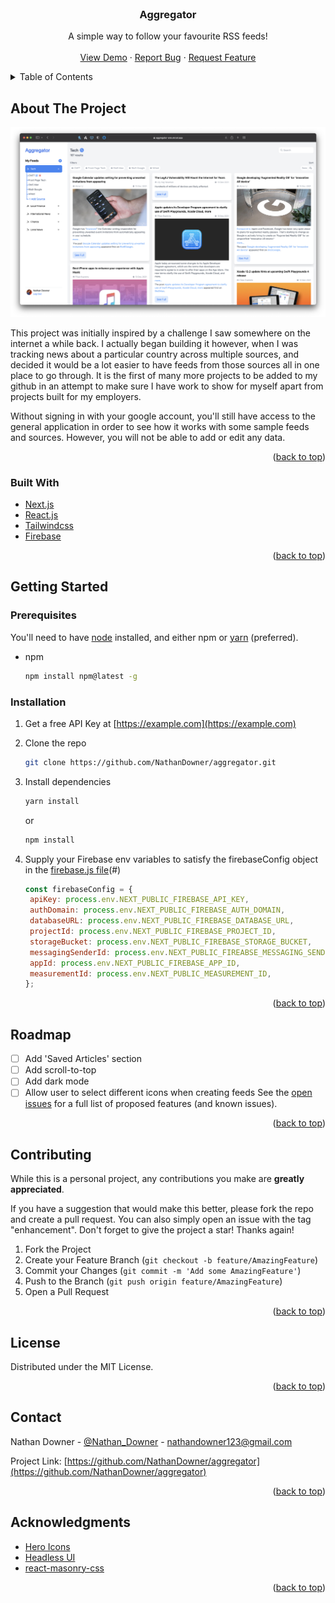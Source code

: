<div id="top"></div>


<!-- PROJECT SHIELDS -->
<!--
*** I'm using markdown "reference style" links for readability.
*** Reference links are enclosed in brackets [ ] instead of parentheses ( ).
*** See the bottom of this document for the declaration of the reference variables
*** for contributors-url, forks-url, etc. This is an optional, concise syntax you may use.
*** https://www.markdownguide.org/basic-syntax/#reference-style-links
-->



<!-- PROJECT LOGO -->
<br />
<div align="center">

  <h3 align="center">Aggregator</h3>

  <p align="center">
    A simple way to follow your favourite RSS feeds!
    <br />
    <br />
    <a href="https://aggregator-one.vercel.app/">View Demo</a>
    ·
    <a href="https://github.com/NathanDowner/aggregator/issuess">Report Bug</a>
    ·
    <a href="https://github.com/NathanDowner/aggregator/issuesss">Request Feature</a>
  </p>
</div>



<!-- TABLE OF CONTENTS -->
<details>
  <summary>Table of Contents</summary>
  <ol>
    <li>
      <a href="#about-the-project">About The Project</a>
      <ul>
        <li><a href="#built-with">Built With</a></li>
      </ul>
    </li>
    <li>
      <a href="#getting-started">Getting Started</a>
      <ul>
        <li><a href="#prerequisites">Prerequisites</a></li>
        <li><a href="#installation">Installation</a></li>
      </ul>
    </li>
    <li><a href="#roadmap">Roadmap</a></li>
    <li><a href="#contributing">Contributing</a></li>
    <li><a href="#license">License</a></li>
    <li><a href="#contact">Contact</a></li>
    <li><a href="#acknowledgments">Acknowledgments</a></li>
  </ol>
</details>



<!-- ABOUT THE PROJECT -->
## About The Project

[![Product Name Screen Shot][product-screenshot]](https://example.com)

This project was initially inspired by a challenge I saw somewhere on the internet a while back. I actually began building it however, when I was tracking news about a particular country across multiple sources, and decided it would be a lot easier to have feeds from those sources all in one place to go through. It is the first of many more projects to be added to my github in an attempt to make sure I have work to show for myself apart from projects built for my employers.


Without signing in with your google account, you'll still have access to the general application in order to see how it works with some sample feeds and sources. However, you will not be able to add or edit any data.


<p align="right">(<a href="#top">back to top</a>)</p>



### Built With

* [Next.js](https://nextjs.org/)
* [React.js](https://reactjs.org/)
* [Tailwindcss](https://tailwindcss.com)
* [Firebase](https://firebase.com)

<p align="right">(<a href="#top">back to top</a>)</p>



<!-- GETTING STARTED -->
## Getting Started

### Prerequisites

You'll need to have [node](https://nodejs.dev) installed, and either npm or [yarn](https://classic.yarnpkg.com/lang/en/docs/install/#mac-stable) (preferred).
* npm
  ```sh
  npm install npm@latest -g
  ```

### Installation

1. Get a free API Key at [https://example.com](https://example.com)
2. Clone the repo
   ```sh
   git clone https://github.com/NathanDowner/aggregator.git
   ```
3. Install dependencies
   ```sh
   yarn install
   ```
   or
    ```sh
   npm install
   ```
   
4. Supply your Firebase env variables to satisfy the firebaseConfig object in the [firebase.js file][firebase-file](#)
   ```js
   const firebaseConfig = {
    apiKey: process.env.NEXT_PUBLIC_FIREBASE_API_KEY,
    authDomain: process.env.NEXT_PUBLIC_FIREBASE_AUTH_DOMAIN,
    databaseURL: process.env.NEXT_PUBLIC_FIREBASE_DATABASE_URL,
    projectId: process.env.NEXT_PUBLIC_FIREBASE_PROJECT_ID,
    storageBucket: process.env.NEXT_PUBLIC_FIREBASE_STORAGE_BUCKET,
    messagingSenderId: process.env.NEXT_PUBLIC_FIREABSE_MESSAGING_SENDER_ID,
    appId: process.env.NEXT_PUBLIC_FIREBASE_APP_ID,
    measurementId: process.env.NEXT_PUBLIC_MEASUREMENT_ID,
   };
   ```

<p align="right">(<a href="#top">back to top</a>)</p>



<!-- ROADMAP -->
## Roadmap

- [ ] Add 'Saved Articles' section
- [ ] Add scroll-to-top
- [ ] Add dark mode
- [ ] Allow user to select different icons when creating feeds
See the [open issues](https://github.com/NathanDowner/aggregator/issuess) for a full list of proposed features (and known issues).

<p align="right">(<a href="#top">back to top</a>)</p>



<!-- CONTRIBUTING -->
## Contributing

While this is a personal project, any contributions you make are **greatly appreciated**.

If you have a suggestion that would make this better, please fork the repo and create a pull request. You can also simply open an issue with the tag "enhancement".
Don't forget to give the project a star! Thanks again!

1. Fork the Project
2. Create your Feature Branch (`git checkout -b feature/AmazingFeature`)
3. Commit your Changes (`git commit -m 'Add some AmazingFeature'`)
4. Push to the Branch (`git push origin feature/AmazingFeature`)
5. Open a Pull Request

<p align="right">(<a href="#top">back to top</a>)</p>



<!-- LICENSE -->
## License

Distributed under the MIT License.

<p align="right">(<a href="#top">back to top</a>)</p>



<!-- CONTACT -->
## Contact

Nathan Downer - [@Nathan_Downer](https://twitter.com/Nathan_Downer) - nathandowner123@gmail.com

Project Link: [https://github.com/NathanDowner/aggregator](https://github.com/NathanDowner/aggregator)

<p align="right">(<a href="#top">back to top</a>)</p>



<!-- ACKNOWLEDGMENTS -->
## Acknowledgments

* [Hero Icons](https://heroicons.com)
* [Headless UI](https://headlessui.dev)
* [react-masonry-css](https://www.npmjs.com/package/react-masonry-css)

<p align="right">(<a href="#top">back to top</a>)</p>



<!-- MARKDOWN LINKS & IMAGES -->
<!-- https://www.markdownguide.org/basic-syntax/#reference-style-links -->
[product-screenshot]: images/aggregator_screenshot.png
[firebase-file]: firebase.js
